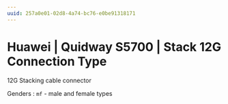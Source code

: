 ```yaml
---
uuid: 257a0e01-02d8-4a74-bc76-e0be91318171
---
```

# Huawei | Quidway S5700 | Stack 12G Connection Type

12G Stacking cable connector

Genders
: `mf` - male and female types
